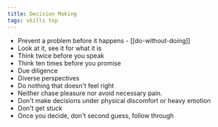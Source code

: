```yaml
---
title: Decision Making 
tags: skills top
---
```


- Prevent a problem before it happens - [[do-without-doing]]
- Look at it, see it for what it is
- Think twice before you speak
- Think ten times before you promise
- Due diligence
- Diverse perspectives 
- Do nothing that doesn't feel right
- Neither chase pleasure nor avoid necessary pain.
- Don't make decisions under physical discomfort or heavy emotion
- Don't get stuck
- Once you decide, don't second guess, follow through 


